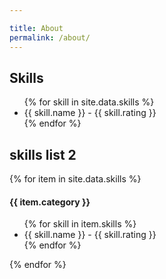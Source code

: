 ```yaml
---

title: About
permalink: /about/
---
```


## Skills

<ul>
    {% for skill in site.data.skills %}
    <li class="skill">{{ skill.name }} - {{ skill.rating }}</li>
    {% endfor %}
</ul>

## skills list 2

{% for item in site.data.skills %}
<h4>{{ item.category }}</h4>
<ul>
    {% for skill in item.skills %}
    <li class="skill">{{ skill.name }} - {{ skill.rating }}</li>
    {% endfor %}
</ul>
{% endfor %}